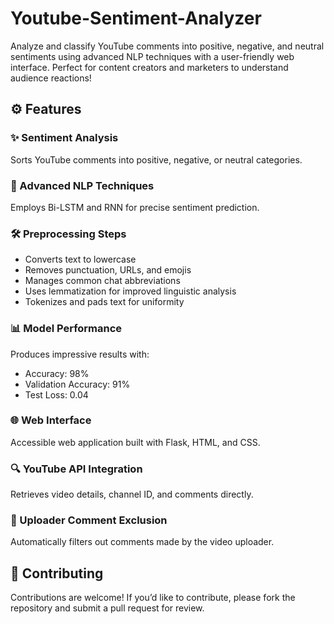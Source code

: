 # Youtube-Sentiment-Analyzer

Analyze and classify YouTube comments into positive, negative, and neutral sentiments using advanced NLP techniques with a user-friendly web interface. Perfect for content creators and marketers to understand audience reactions!

## ⚙ Features

### ✨ Sentiment Analysis
Sorts YouTube comments into positive, negative, or neutral categories.

### 🧠 Advanced NLP Techniques
Employs Bi-LSTM and RNN for precise sentiment prediction.

### 🛠 Preprocessing Steps
- Converts text to lowercase
- Removes punctuation, URLs, and emojis
- Manages common chat abbreviations
- Uses lemmatization for improved linguistic analysis
- Tokenizes and pads text for uniformity

### 📊 Model Performance
Produces impressive results with:
- Accuracy: 98%
- Validation Accuracy: 91%
- Test Loss: 0.04

### 🌐 Web Interface
Accessible web application built with Flask, HTML, and CSS.

### 🔍 YouTube API Integration
Retrieves video details, channel ID, and comments directly.

### 🚫 Uploader Comment Exclusion
Automatically filters out comments made by the video uploader.

## 🤝 Contributing
Contributions are welcome! If you’d like to contribute, please fork the repository and submit a pull request for review.
